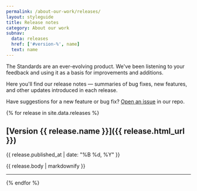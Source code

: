 ```yaml
---
permalink: /about-our-work/releases/
layout: styleguide
title: Release notes
category: About our work
subnav:
  data: releases
  href: ['#version-%', name]
  text: name
---
```

<p class="usa-font-lead">The Standards are an ever-evolving product. We've been listening to your feedback and using it as a basis for improvements and additions.</p>

<p class="usa-font-lead">Here you'll find our release notes — summaries of bug fixes, new features, and other updates introduced in each release.</p>

Have suggestions for a new feature or bug fix? [Open an issue](https://github.com/18F/web-design-standards/issues/new) in our repo.

{% for release in site.data.releases %}

## [Version {{ release.name }}]({{ release.html_url }})

<p class="site-subheading">{{ release.published_at | date: "%B %d, %Y" }}</p>

{{ release.body | markdownify }}

<hr />
{% endfor %}
